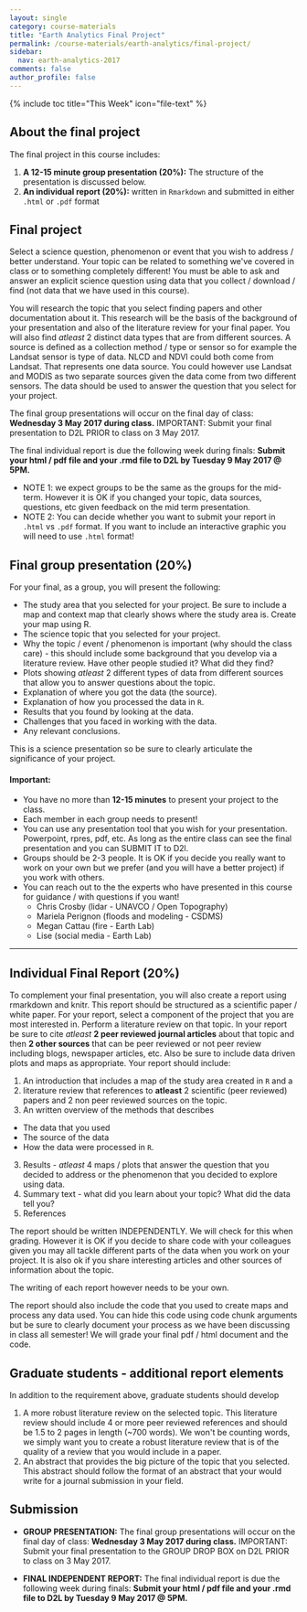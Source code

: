 ```yaml
---
layout: single
category: course-materials
title: "Earth Analytics Final Project"
permalink: /course-materials/earth-analytics/final-project/
sidebar:
  nav: earth-analytics-2017
comments: false
author_profile: false
---
```


{% include toc title="This Week" icon="file-text" %}


<div class="notice--info" markdown="1">

## <i class="fa fa-ship" aria-hidden="true"></i> About the final project

The final project in this course includes:

1. **A 12-15 minute group presentation (20%):** The structure of the presentation is discussed below.
2. **An individual report (20%):** written in `Rmarkdown` and submitted in either `.html` or `.pdf` format
</div>


<div class="notice--warning" markdown="1">

## <i class="fa fa-pencil-square-o" aria-hidden="true"></i> Final project

Select a science question, phenomenon or event that you wish to address / better
understand. Your topic can be related to something we've covered in class or to
something completely different! You must be able to ask and answer an explicit science
question using data that you collect / download / find (not data that we have
used in this course).

You will research the topic that you select finding papers and other documentation
about it. This research will be the basis of the background of your presentation
and also of the literature review for your final paper. You will also find *atleast*
2 distinct data types that are from different sources. A source is defined as a
collection method / type or sensor so for example the Landsat sensor is type of data.
NLCD and NDVI could both come from Landsat. That represents one data source. You could
however use Landsat and MODIS as two separate sources given the data come from
two different sensors. The data should be used to answer the question that you
select for your project.

The final group presentations will occur on the final day of class: **Wednesday 3 May 2017 during class.** IMPORTANT: Submit your final presentation to D2L PRIOR to class
on 3 May 2017.

The final individual report is due the following week during finals: **Submit your html / pdf file and your .rmd file to D2L by Tuesday 9 May 2017 @ 5PM.**

* NOTE 1: we expect groups to be the same as the groups for the mid-term. However it
is OK if you changed your topic, data sources, questions, etc given feedback on
the mid term presentation.
* NOTE 2: You can decide whether you want to submit your report in `.html` vs `.pdf` format. If you want to include an interactive graphic you will need to use `.html` format!
</div>

## Final group presentation (20%)
For your final, as a group, you will present the following:

* The study area that you selected for your project. Be sure to include a map and context map that clearly shows where the study area is. Create your map using R.
* The science topic that you selected for your project.
* Why the topic / event / phenomenon is important (why should the class care) - this should include some background that you develop via a literature review.  Have other people studied it? What did they find?
* Plots showing *atleast* 2 different types of data from different sources that allow you to answer questions about the topic.
* Explanation of where you got the data (the source).
* Explanation of how you processed the data in `R`.
* Results that you found by looking at the data.
* Challenges that you faced in working with the data.
* Any relevant conclusions.

This is a science presentation so be sure to clearly articulate the significance
of your project.

#### Important:

* You have no more than **12-15 minutes** to present your project to the class.
* Each member in each group needs to present!
* You can use any presentation tool that you wish for your presentation. Powerpoint, rpres, pdf, etc. As long as the entire class can see the final presentation and you can SUBMIT IT to D2l.
* Groups should be 2-3 people. It is OK if you decide you really want to work on your own but we prefer (and you will have a better project) if you work with others.
* You can reach out to the the experts who have presented in this course for guidance / with questions if you want!
  * Chris Crosby (lidar - UNAVCO / Open Topography)
  * Mariela Perignon (floods and modeling - CSDMS)
  * Megan Cattau (fire - Earth Lab)
  * Lise (social media - Earth Lab)

****

## Individual Final Report (20%)
To complement your final presentation, you will also create a  report using rmarkdown and knitr. This report should be structured as a scientific paper / white paper.
For your report, select a component of the project that you are most interested
in. Perform a literature review on that topic. In your report be sure to cite *atleast* **2 peer reviewed journal articles** about that topic and then **2 other sources**
that can be peer reviewed or not peer review including blogs, newspaper articles, etc. Also be sure to include data driven plots and maps as appropriate. Your report should include:

1. An introduction that includes a map of the study area created in `R` and a
2. literature review that references to **atleast** 2 scientific (peer reviewed) papers and 2 non peer reviewed sources on the topic.
2. An written overview of the methods that describes
  * The data that you used
  * The source of the data
  * How the data were processed in `R`.
3. Results - *atleast* 4 maps / plots that answer the question that you decided to address or the phenomenon that you decided to explore using data.
4. Summary text - what did you learn about your topic? What did the data tell you?
5. References

The report should be written INDEPENDENTLY. We will check for this when grading.
However it is OK if you decide to share code with your colleagues given you may
all tackle different parts of the data when you work on your project. It is also
ok if you share interesting articles and other sources of information about the
topic.

The writing of each report however needs to be your own.

The report should also include the code that you used to create maps and process
any data used. You can hide this code using code chunk arguments but be sure to
clearly document your process as we have been discussing in class all semester!
We will grade your final pdf / html document and the code.

## Graduate students - additional report elements
In addition to the requirement above, graduate students should develop

1. A more robust literature review on the selected topic. This literature review
should include 4 or more peer reviewed references and should be 1.5 to 2 pages in length (~700 words). We won't be counting words, we
simply want you to create a robust literature review that is of the quality of a
review that you would include in a paper.
2. An abstract that provides the big picture of the topic that you selected. This abstract should follow the format of an abstract that your would write for a journal submission in your field.


## Submission

* **GROUP PRESENTATION:** The final group presentations will occur on the final
day of class: **Wednesday 3 May 2017 during class.** IMPORTANT: Submit your final presentation to the GROUP DROP
BOX on D2L PRIOR to class on 3 May 2017.

* **FINAL INDEPENDENT REPORT:** The final individual report is due the following week during finals: **Submit your html / pdf file and your .rmd file to D2L by Tuesday 9 May 2017 @ 5PM.**

